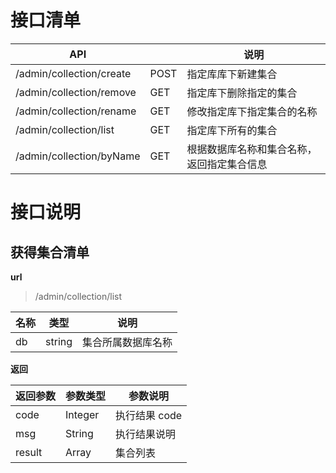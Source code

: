 # 接口清单

| API                      |      | 说明                                       |
| ------------------------ | ---- | ------------------------------------------ |
| /admin/collection/create | POST | 指定库库下新建集合                         |
| /admin/collection/remove | GET  | 指定库下删除指定的集合                     |
| /admin/collection/rename | GET  | 修改指定库下指定集合的名称                 |
| /admin/collection/list   | GET  | 指定库下所有的集合                         |
| /admin/collection/byName | GET  | 根据数据库名称和集合名称，返回指定集合信息 |

# 接口说明

## 获得集合清单

**url**

> /admin/collection/list

| 名称 | 类型   | 说明               |
| ---- | ------ | ------------------ |
| db   | string | 集合所属数据库名称 |

**返回**

| 返回参数 | 参数类型 | 参数说明      |
| -------- | -------- | ------------- |
| code     | Integer  | 执行结果 code |
| msg      | String   | 执行结果说明  |
| result   | Array    | 集合列表      |
